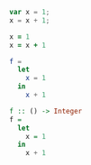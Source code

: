 ```javascript
  var x = 1;
  x = x + 1;
```

```ruby
  x = 1
  x = x + 1
```

```elm
  f =
    let
      x = 1
    in
      x + 1
```

```haskell
  f :: () -> Integer
  f =
    let
      x = 1
    in
      x + 1
```
